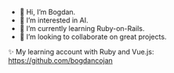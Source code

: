 - 👋 Hi, I’m Bogdan.
- 👀 I’m interested in AI.
- 🌱 I’m currently learning Ruby-on-Rails.
- 💞️ I’m looking to collaborate on great projects.

✨ My learning account with Ruby and Vue.js: https://github.com/bogdancojan
<!---
bogdan-cojan/bogdan-cojan is a ✨ special ✨ repository because its `README.md` (this file) appears on your GitHub profile.
You can click the Preview link to take a look at your changes.
--->
